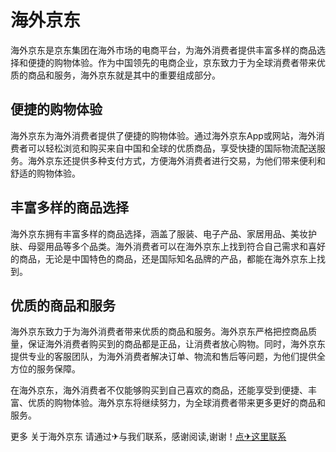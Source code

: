 # 海外京东

海外京东是京东集团在海外市场的电商平台，为海外消费者提供丰富多样的商品选择和便捷的购物体验。作为中国领先的电商企业，京东致力于为全球消费者带来优质的商品和服务，海外京东就是其中的重要组成部分。

## 便捷的购物体验

海外京东为海外消费者提供了便捷的购物体验。通过海外京东App或网站，海外消费者可以轻松浏览和购买来自中国和全球的优质商品，享受快捷的国际物流配送服务。海外京东还提供多种支付方式，方便海外消费者进行交易，为他们带来便利和舒适的购物体验。

## 丰富多样的商品选择

海外京东拥有丰富多样的商品选择，涵盖了服装、电子产品、家居用品、美妆护肤、母婴用品等多个品类。海外消费者可以在海外京东上找到符合自己需求和喜好的商品，无论是中国特色的商品，还是国际知名品牌的产品，都能在海外京东上找到。

## 优质的商品和服务

海外京东致力于为海外消费者带来优质的商品和服务。海外京东严格把控商品质量，保证海外消费者购买到的商品都是正品，让消费者放心购物。同时，海外京东提供专业的客服团队，为海外消费者解决订单、物流和售后等问题，为他们提供全方位的服务保障。

在海外京东，海外消费者不仅能够购买到自己喜欢的商品，还能享受到便捷、丰富、优质的购物体验。海外京东将继续努力，为全球消费者带来更多更好的商品和服务。

更多 关于海外京东 请通过✈与我们联系，感谢阅读,谢谢！[点✈这里联系](https://add.k02.cc)